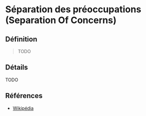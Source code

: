 # Séparation des préoccupations (Separation Of Concerns)

## Définition

> TODO

## Détails

TODO

## Références

* [Wikipédia](TODO)
